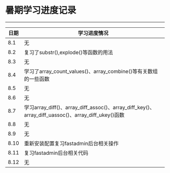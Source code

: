 # 暑期学习进度记录

****
	
|日期|学习进度情况|
|---|---
|8.1|无   
|8.2|复习了substr(),explode()等函数的用法    
|8.3|无  
|8.4|学习了array_count_values()、array_combine()等有关数组的一些函数      
|8.5|无  
|8.6|无  
|8.7|学习array_diff()、array_diff_assoc()、array_diff_key()、array_diff_uassoc()、array_diff_ukey()函数
|8.8|无  
|8.9|无  
|8.10|重新安装配置复习fastadmin后台相关操作  
|8.11|复习fastadmin后台相关代码   
|8.12|无  
